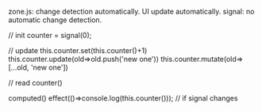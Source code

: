 zone.js: change detection automatically. UI update automatically.
signal: no automatic change detection. 

// init
counter = signal<number>(0);

// update
this.counter.set(this.counter()+1)
this.counter.update(old=>old.push('new one'))
this.counter.mutate(old=>[...old, 'new one'])

// read
counter()

computed()
effect(()=>console.log(this.counter())); // if signal changes